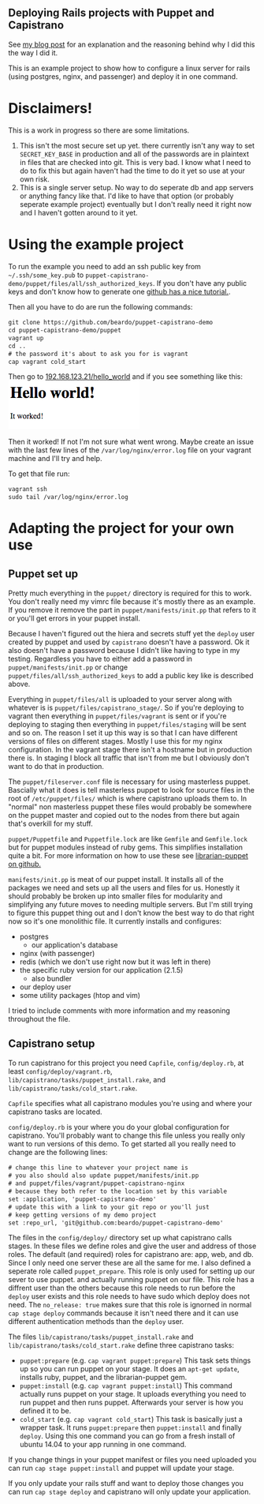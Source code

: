 ## Deploying Rails projects with Puppet and Capistrano

See [my blog post](http://danielsullivan.me/configuring-and-deploying-a-rails-app/)
for an explanation and the reasoning behind why I did this the way I did it.

This is an example project to show how to configure a linux server for rails
(using postgres, nginx, and passenger) and deploy it in one command.

# Disclaimers!

This is a work in progress so there are some limitations.

1. This isn't the most secure set up yet.
   there currently isn't any way to set
   `SECRET_KEY_BASE` in production
   and all of the passwords are in plaintext in files
   that are checked into git.
   This is very bad.
   I know what I need to do to fix this but again haven't
   had the time to do it yet so use at your own risk.
2. This is a single server setup.
   No way to do seperate db and app servers or anything fancy like that.
   I'd like to have that option
   (or probably seperate example project)
   eventually but I don't really need it right now
   and I haven't gotten around to it yet.

# Using the example project

To run the example you need to add an ssh public key from `~/.ssh/some_key.pub`
to `puppet-capistrano-demo/puppet/files/all/ssh_authorized_keys`. If you don't
have any public keys and don't know how to generate one [github has a nice
tutorial.](https://help.github.com/articles/generating-ssh-keys/).

Then all you have to do are run the following commands:

    git clone https://github.com/beardo/puppet-capistrano-demo
    cd puppet-capistrano-demo/puppet
    vagrant up
    cd ..
    # the password it's about to ask you for is vagrant
    cap vagrant cold_start

Then go to [192.168.123.21/hello_world](http://192.168.123.21/hello_world)
and if you see something like this:
![webpage with a Hello world! header and it worked body](https://raw.githubusercontent.com/beardo/puppet-capistrano-demo/master/example_images/hello-world.png)

Then it worked!
If not I'm not sure what went wrong.
Maybe create an issue with the last few lines of the
`/var/log/nginx/error.log`
file on your vagrant machine and I'll try and help.

To get that file run:

    vagrant ssh
    sudo tail /var/log/nginx/error.log

# Adapting the project for your own use

## Puppet set up
Pretty much everything in the `puppet/` directory is required for this to work.
You don't really need my vimrc file because it's mostly there as an example.
If you remove it remove the part in `puppet/manifests/init.pp`
that refers to it or you'll get errors in your puppet install.

Because I haven't figured out the hiera and secrets stuff yet
the `deploy` user created by puppet
and used by `capistrano` doesn't have a password.
Ok it also doesn't have a password because
I didn't like having to type in my testing.
Regardless you have to either add a password in `puppet/manifests/init.pp`
or change `puppet/files/all/ssh_authorized_keys` to add a public key like is
described above.

Everything in `puppet/files/all` is uploaded to your server
along with whatever is is `puppet/files/capistrano_stage/`.
So if you're deploying to vagrant then everything in `puppet/files/vagrant` is sent
or if you're deploying to staging then everything in `puppet/files/staging` will
be sent and so on.
The reason I set it up this way is so that I can have different versions of files on
different stages.
Mostly I use this for my nginx configuration.
In the vagrant stage there isn't a hostname but in production there is.
In staging I block all traffic that isn't from me
but I obviously don't want to do that in production.

The `puppet/fileserver.conf` file is necessary for using masterless puppet.
Bascially what it does is tell masterless puppet to look for source files
in the root of `/etc/puppet/files/`
which is where capistrano uploads them to.
In "normal" non masterless puppet these files would probably be somewhere on
the puppet master and copied out to the nodes from there but again that's
overkill for my stuff.

`puppet/Puppetfile` and `Puppetfile.lock` are like `Gemfile`
and `Gemfile.lock` but for puppet modules instead of ruby gems.
This simplifies installation quite a bit.
For more information on how to use these see
[librarian-puppet on github.](https://github.com/rodjek/librarian-puppet)

`manifests/init.pp` is meat of our puppet install.
It installs all of the packages we need and sets up
all the users and files for us.
Honestly it should probably be broken up into smaller files
for modularity
and simplifying any future moves to needing multiple servers.
But I'm still trying to figure this puppet thing out
and I don't know the best way to do that right now
so it's one monolithic file.
It currently installs and configures:

* postgres
  * our application's database
* nginx (with passenger)
* redis (which we don't use right now but it was left in there)
* the specific ruby version for our application (2.1.5)
  * also bundler
* our deploy user
* some utility packages (htop and vim)

I tried to include comments with more information
and my reasoning throughout the file.

## Capistrano setup

To run capistrano for this project you need `Capfile`, `config/deploy.rb`,
at least `config/deploy/vagrant.rb`, `lib/capistrano/tasks/puppet_install.rake`,
and `lib/capistrano/tasks/cold_start.rake`.

`Capfile` specifies what all capistrano modules you're using and where your
capistrano tasks are located.

`config/deploy.rb` is your where you do your global configuration for capistrano.
You'll probably want to change this file
unless you really only want to run versions of this demo.
To get started all you really need to change are the following lines:

    # change this line to whatever your project name is
    # you also should also update puppet/manifests/init.pp
    # and puppet/files/vagrant/puppet-capistrano-nginx
    # because they both refer to the location set by this variable
    set :application, 'puppet-capistrano-demo'
    # update this with a link to your git repo or you'll just
    # keep getting versions of my demo project
    set :repo_url, 'git@github.com:beardo/puppet-capistrano-demo'

The files in the `config/deploy/` directory set up what capistrano calls stages.
In these files we define roles
and give the user and address of those roles.
The default (and required) roles for capistrano are: app, web, and db.
Since I only need one server these are all the same for me.
I also defined a seperate role called `puppet_prepare`.
This role is only used for setting up our sever to use puppet.
and actually running puppet on our file.
This role has a diffrent user than the others
because this role needs to run before the `deploy` user exists
and this role needs to have sudo which deploy does not need.
The `no_release: true` makes sure that this role is
ignorned in normal `cap stage deploy` commands because it isn't need there
and it can use different authentication methods than the `deploy` user.

The files `lib/capistrano/tasks/puppet_install.rake`
and `lib/capistrano/tasks/cold_start.rake`
define three capistrano tasks:

* `puppet:prepare` (e.g. `cap vagrant puppet:prepare`)
This task sets things up so you can run puppet on your stage.
It does an `apt-get update`, installs ruby, puppet,
and the librarian-puppet gem.
* `puppet:install` (e.g. `cap vagrant puppet:install`)
This command actually runs puppet on your stage.
It uploads everything you need to run puppet
and then runs puppet.
Afterwards your server is how you defined it to be.
* `cold_start` (e.g. `cap vagrant cold_start`)
This task is basically just a wrapper task.
It runs `puppet:prepare` then `puppet:install`
and finally `deploy`.
Using this one command you can go from a
fresh install of ubuntu 14.04
to your app running in one command.

If you change things in your puppet manifest
or files you need uploaded you can
run `cap stage puppet:install`
and puppet will update your stage.

If you only update your rails stuff
and want to deploy those changes
you can run `cap stage deploy`
and capistrano will only
update your application.
